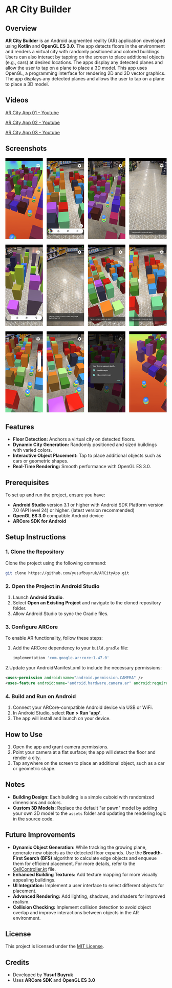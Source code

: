 # AR City Builder  

## Overview  
**AR City Builder** is an Android augmented reality (AR) application developed using **Kotlin** and **OpenGL ES 3.0**.  The app detects floors in the environment and renders a virtual city with randomly positioned and colored buildings. Users can also interact by tapping on the screen to place additional objects (e.g., cars) at desired locations. The apps display any detected planes and allow the user to tap on a plane to place a 3D model. This app uses OpenGL, a programming interface for rendering 2D and 3D vector graphics. The app displays any detected planes and allows the user to tap on a plane to place a 3D model.

## Videos

[AR City App 01 - Youtube](https://www.youtube.com/shorts/RQd0L5ZmSdI)

[AR City App 02 - Youtube](https://youtube.com/shorts/v2rhMG6ZX5A)

[AR City App 03 - Youtube](https://youtube.com/shorts/X4ZX-zKIsZ0)

## Screenshots

![AR City Builder](readme-images/ar-city-app-01.png)

![AR City Builder](readme-images/ar-city-app-02.png)

![AR City Builder](readme-images/ar-city-app-03.png)

## Features  
- **Floor Detection:** Anchors a virtual city on detected floors.  
- **Dynamic City Generation:** Randomly positioned and sized buildings with varied colors.  
- **Interactive Object Placement:** Tap to place additional objects such as cars or geometric shapes.  
- **Real-Time Rendering:** Smooth performance with OpenGL ES 3.0.  

## Prerequisites  
To set up and run the project, ensure you have:  
- **Android Studio** version 3.1 or higher with Android SDK Platform version 7.0 (API level 24) or higher. (latest version recommended)  
- **OpenGL ES 3.0** compatible Android device  
- **ARCore SDK for Android**  

## Setup Instructions  

### 1. Clone the Repository  
Clone the project using the following command:  
```bash  
git clone https://github.com/yusufbuyruk/ARCityApp.git
```

### 2. Open the Project in Android Studio  
1. Launch **Android Studio**.  
2. Select **Open an Existing Project** and navigate to the cloned repository folder.  
3. Allow Android Studio to sync the Gradle files.

### 3. Configure ARCore  
To enable AR functionality, follow these steps:  

1. Add the ARCore dependency to your `build.gradle` file:  
   ```gradle  
   implementation 'com.google.ar:core:1.47.0'
   ```
2.Update your AndroidManifest.xml to include the necessary permissions:
   ```xml
   <uses-permission android:name="android.permission.CAMERA" />  
   <uses-feature android:name="android.hardware.camera.ar" android:required="true" />
   ```

### 4. Build and Run on Android  
1. Connect your ARCore-compatible Android device via USB or WiFi.  
2. In Android Studio, select **Run > Run 'app'**.  
3. The app will install and launch on your device.

## How to Use  
1. Open the app and grant camera permissions.  
2. Point your camera at a flat surface; the app will detect the floor and render a city.  
3. Tap anywhere on the screen to place an additional object, such as a car or geometric shape.

## Notes  
- **Building Design:** Each building is a simple cuboid with randomized dimensions and colors.  
- **Custom 3D Models:** Replace the default "ar pawn" model by adding your own 3D model to the `assets` folder and updating the rendering logic in the source code.  

## Future Improvements
- **Dynamic Object Generation:** While tracking the growing plane, generate new objects as the detected floor expands. Use the **Breadth-First Search (BFS)** algorithm to calculate edge objects and enqueue them for efficient placement. For more details, refer to the [CellController.kt](app/src/main/java/com/google/ar/core/examples/kotlin/helloar/CellController.kt) file.
- **Enhanced Building Textures:** Add texture mapping for more visually appealing buildings.  
- **UI Integration:** Implement a user interface to select different objects for placement.  
- **Advanced Rendering:** Add lighting, shadows, and shaders for improved realism.
- **Collision Checking:** Implement collision detection to avoid object overlap and improve interactions between objects in the AR environment.

## License  
This project is licensed under the [MIT License](./LICENSE.txt).  

## Credits  
- Developed by **Yusuf Buyruk**  
- Uses **ARCore SDK** and **OpenGL ES 3.0**
